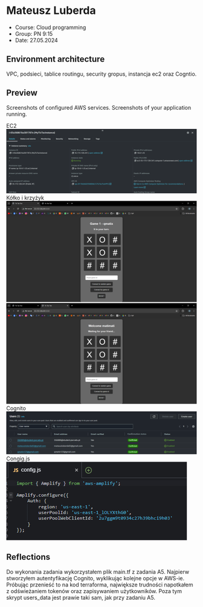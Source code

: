 # Mateusz Luberda

- Course: Cloud programming
- Group: PN 9:15
- Date: 27.05.2024

## Environment architecture

VPC, podsieci, tablice routingu, security gropus, instancja ec2 oraz Cogntio.

## Preview

Screenshots of configured AWS services. Screenshots of your application running.

EC2
![EC2](images/ec2.png)
Kółko i krzyżyk
![App running](images/game1.png)
![App running](images/game2.png)
Cognito
![Cognito](images/cognito.png)
Congig.js
![Config.js](images/config.png)

## Reflections

Do wykonania zadania wykorzystałem plik main.tf z zadania A5. Najpierw stworzyłem autentyfikację Cognito, wyklikując kolejne opcje w AWS-ie. Próbując przenieść to na kod terraforma, największe trudności napotkałem z odświeżaniem tokenów oraz zapisywaniem użytkowników. Poza tym skrypt users_data jest prawie taki sam, jak przy zadaniu A5.
